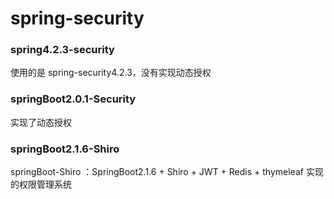 # spring-security


### spring4.2.3-security
使用的是 spring-security4.2.3，没有实现动态授权

### springBoot2.0.1-Security
实现了动态授权

### springBoot2.1.6-Shiro
springBoot-Shiro ：SpringBoot2.1.6 + Shiro + JWT + Redis + thymeleaf 实现的权限管理系统